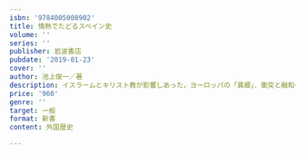 ```yaml
---
isbn: '9784005008902'
title: 情熱でたどるスペイン史
volume: ''
series: ''
publisher: 岩波書店
pubdate: '2019-01-23'
cover: ''
author: 池上俊一／著
description: イスラームとキリスト教が影響しあった，ヨーロッパの「異郷」．衝突と融和の歴史とは？（カラー口絵8頁）
price: '960'
genre: ''
target: 一般
format: 新書
content: 外国歴史

---
```

